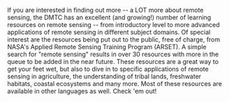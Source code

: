 If you are interested in finding out more -- a LOT more about remote sensing, the DMTC has an excellent (and growing!) number of learning resources on remote sensing -- from introductory level to more advanced applications of remote sensing in different subject domains.  Of special interest are the resources being put out to the public, free of charge, from NASA's Applied Remote Sensing Training Program (ARSET).  A simple search for "remote sensing" results in over 30 resources with more in the queue to be added in the near future.  These resources are a great way to get your feet wet, but also to dive in to specific applications of remote sensing in agriculture, the understanding of tribal lands, freshwater habitats, coastal ecosystems and many more.  Most of these resources are available in other languages as well.  Check 'em out!
